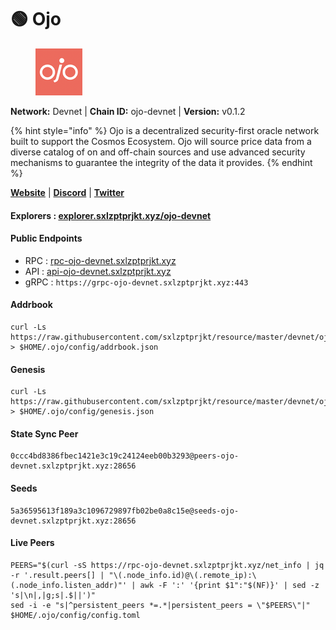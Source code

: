 # 🟢 Ojo

<figure><img src="../../.gitbook/assets/ojo.png" alt=""><figcaption></figcaption></figure>

**Network:** Devnet | **Chain ID:** ojo-devnet | **Version:** v0.1.2

{% hint style="info" %}
Ojo is a decentralized security-first oracle network built to support the Cosmos Ecosystem. Ojo will source price data from a diverse catalog of on and off-chain sources and use advanced security mechanisms to guarantee the integrity of the data it provides.
{% endhint %}

[**Website**](https://ojo.network) | [**Discord**](https://discord.gg/8S6JBjvN) | [**Twitter**](https://twitter.com/ojo_network)

#### **Explorers** : [explorer.sxlzptprjkt.xyz/ojo-devnet](https://explorer.sxlzptprjkt.xyz/ojo-devnet)

#### **Public Endpoints**

* RPC : [rpc-ojo-devnet.sxlzptprjkt.xyz](https://rpc-ojo-devnet.sxlzptprjkt.xyz)
* API : [api-ojo-devnet.sxlzptprjkt.xyz](https://api-ojo-devnet.sxlzptprjkt.xyz)
* gRPC : `https://grpc-ojo-devnet.sxlzptprjkt.xyz:443`

#### **Addrbook**
```
curl -Ls https://raw.githubusercontent.com/sxlzptprjkt/resource/master/devnet/ojo/addrbook.json > $HOME/.ojo/config/addrbook.json
```

#### **Genesis**
```
curl -Ls https://raw.githubusercontent.com/sxlzptprjkt/resource/master/devnet/ojo/genesis.json > $HOME/.ojo/config/genesis.json
```

#### **State Sync Peer**
```
0ccc4bd8386fbec1421e3c19c24124eeb00b3293@peers-ojo-devnet.sxlzptprjkt.xyz:28656
```

#### **Seeds**
```
5a36595613f189a3c1096729897fb02be0a8c15e@seeds-ojo-devnet.sxlzptprjkt.xyz:28656
```

#### **Live Peers**
```
PEERS="$(curl -sS https://rpc-ojo-devnet.sxlzptprjkt.xyz/net_info | jq -r '.result.peers[] | "\(.node_info.id)@\(.remote_ip):\(.node_info.listen_addr)"' | awk -F ':' '{print $1":"$(NF)}' | sed -z 's|\n|,|g;s|.$||')"
sed -i -e "s|^persistent_peers *=.*|persistent_peers = \"$PEERS\"|" $HOME/.ojo/config/config.toml
```

